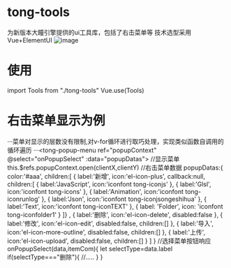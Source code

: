 # tong-tools
为新版本大瞳引擎提供的ui工具库，包括了右击菜单等
技术选型采用
Vue+ElementUI
 ![image](http://tong3d.oss-cn-shenzhen.aliyuncs.com/rightClick.png)
# 使用
import Tools from "./tong-tools"
Vue.use(Tools)
# 右击菜单显示为例
···菜单对显示的层数没有限制,对v-for循环进行取巧处理，实现类似函数自调用的循环遍历
···<tong-popup-menu ref="popupContext" @select="onPopupSelect" :data="popupDatas"></tong-popup-menu>
  //显示菜单
  this.$refs.popupContext.open(clientX,clientY)
  //右击菜单数据
   popupDatas:{
     color:'#aaa',
     children:[
         {
           label:'新增',
           icon:'el-icon-plus',
           callback:null,
           children:[
               {
                 label:'JavaScript',
                 icon:'iconfont tong-iconjs'
               },
               {
                 label:'Glsl',
                 icon:'iconfont tong-icons'
               },
               {
                 label:'Animation',
                 icon:'iconfont tong-iconrunlog'
               },
               {
                 label:'Json',
                 icon:'iconfont tong-iconjsongeshihua'
               },
               {
                 label:'Text',
                 icon:'iconfont tong-iconTEXT'
               },
               {
                 label: 'Folder',
                 icon: 'iconfont tong-iconfolder1'
               }
           ]}
         ,
         {
           label:'删除',
           icon:'el-icon-delete',
           disabled:false
         },
         {
           label:'修改',
           icon:'el-icon-edit',
           disabled:false,
           children:[]
         },
         {
           label:'导入',
           icon:'el-icon-more-outline',
           disabled:false,
           children:[]
         },
         {
           label:'上传',
           icon:'el-icon-upload',
           disabled:false,
           children:[]
         }
     ]
   }
   //选择菜单按钮响应
    onPopupSelect(data,itemCom){
       let selectType=data.label
       if(selectType==="删除"){
         //.....
       }
    }
